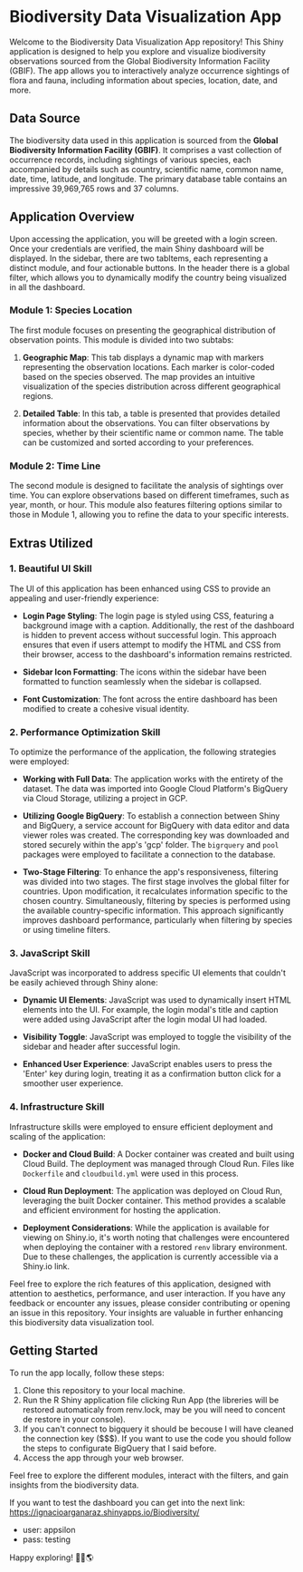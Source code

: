 # Biodiversity Data Visualization App

Welcome to the Biodiversity Data Visualization App repository! This Shiny application is designed to help you explore and visualize biodiversity observations sourced from the Global Biodiversity Information Facility (GBIF). The app allows you to interactively analyze occurrence sightings of flora and fauna, including information about species, location, date, and more. 

## Data Source

The biodiversity data used in this application is sourced from the **Global Biodiversity Information Facility (GBIF)**. It comprises a vast collection of occurrence records, including sightings of various species, each accompanied by details such as country, scientific name, common name, date, time, latitude, and longitude. The primary database table contains an impressive 39,969,765 rows and 37 columns.

## Application Overview

Upon accessing the application, you will be greeted with a login screen. Once your credentials are verified, the main Shiny dashboard will be displayed. In the sidebar, there are two tabItems, each representing a distinct module, and four actionable buttons. In the header there is a global filter, which allows you to dynamically modify the country being visualized in all the dashboard.

### Module 1: Species Location

The first module focuses on presenting the geographical distribution of observation points. This module is divided into two subtabs:

1. **Geographic Map**: This tab displays a dynamic map with markers representing the observation locations. Each marker is color-coded based on the species observed. The map provides an intuitive visualization of the species distribution across different geographical regions.

2. **Detailed Table**: In this tab, a table is presented that provides detailed information about the observations. You can filter observations by species, whether by their scientific name or common name. The table can be customized and sorted according to your preferences.

### Module 2: Time Line

The second module is designed to facilitate the analysis of sightings over time. You can explore observations based on different timeframes, such as year, month, or hour. This module also features filtering options similar to those in Module 1, allowing you to refine the data to your specific interests.

## Extras Utilized

### 1. Beautiful UI Skill

The UI of this application has been enhanced using CSS to provide an appealing and user-friendly experience:

- **Login Page Styling**: The login page is styled using CSS, featuring a background image with a caption. Additionally, the rest of the dashboard is hidden to prevent access without successful login. This approach ensures that even if users attempt to modify the HTML and CSS from their browser, access to the dashboard's information remains restricted.

- **Sidebar Icon Formatting**: The icons within the sidebar have been formatted to function seamlessly when the sidebar is collapsed.

- **Font Customization**: The font across the entire dashboard has been modified to create a cohesive visual identity.

### 2. Performance Optimization Skill

To optimize the performance of the application, the following strategies were employed:

- **Working with Full Data**: The application works with the entirety of the dataset. The data was imported into Google Cloud Platform's BigQuery via Cloud Storage, utilizing a project in GCP.

- **Utilizing Google BigQuery**: To establish a connection between Shiny and BigQuery, a service account for BigQuery with data editor and data viewer roles was created. The corresponding key was downloaded and stored securely within the app's 'gcp' folder. The `bigrquery` and `pool` packages were employed to facilitate a connection to the database.

- **Two-Stage Filtering**: To enhance the app's responsiveness, filtering was divided into two stages. The first stage involves the global filter for countries. Upon modification, it recalculates information specific to the chosen country. Simultaneously, filtering by species is performed using the available country-specific information. This approach significantly improves dashboard performance, particularly when filtering by species or using timeline filters.

### 3. JavaScript Skill

JavaScript was incorporated to address specific UI elements that couldn't be easily achieved through Shiny alone:

- **Dynamic UI Elements**: JavaScript was used to dynamically insert HTML elements into the UI. For example, the login modal's title and caption were added using JavaScript after the login modal UI had loaded.

- **Visibility Toggle**: JavaScript was employed to toggle the visibility of the sidebar and header after successful login.

- **Enhanced User Experience**: JavaScript enables users to press the 'Enter' key during login, treating it as a confirmation button click for a smoother user experience.

### 4. Infrastructure Skill

Infrastructure skills were employed to ensure efficient deployment and scaling of the application:

- **Docker and Cloud Build**: A Docker container was created and built using Cloud Build. The deployment was managed through Cloud Run. Files like `Dockerfile` and `cloudbuild.yml` were used in this process.

- **Cloud Run Deployment**: The application was deployed on Cloud Run, leveraging the built Docker container. This method provides a scalable and efficient environment for hosting the application.

- **Deployment Considerations**: While the application is available for viewing on Shiny.io, it's worth noting that challenges were encountered when deploying the container with a restored `renv` library environment. Due to these challenges, the application is currently accessible via a Shiny.io link.

Feel free to explore the rich features of this application, designed with attention to aesthetics, performance, and user interaction. If you have any feedback or encounter any issues, please consider contributing or opening an issue in this repository. Your insights are valuable in further enhancing this biodiversity data visualization tool.

## Getting Started

To run the app locally, follow these steps:

1. Clone this repository to your local machine.
2. Run the R Shiny application file clicking Run App (the libreries will be restored automaticaly from renv.lock, may be you will need to concent de restore in your console).
3. If you can't connect to bigquery it should be becouse I will have cleaned the connection key ($$$). If you want to use the code you should follow the steps to configurate BigQuery that I said before. 
4. Access the app through your web browser.

Feel free to explore the different modules, interact with the filters, and gain insights from the biodiversity data.

If you want to test the dashboard you can get into the next link:
https://ignacioarganaraz.shinyapps.io/Biodiversity/
* user: appsilon
* pass: testing

Happy exploring! 🌿🦋🌎
